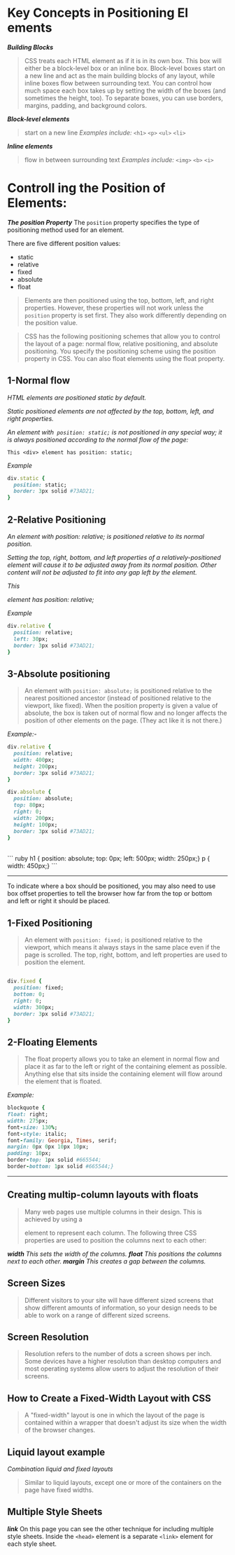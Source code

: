 # Key Concepts in Positioning El ements

***Building Blocks***
> CSS treats each HTML element as if it is in its own box. This box will either be a block-level box or an inline box.
> Block-level boxes start on a new line and act as the main building blocks of any layout, while inline boxes flow between surrounding text. You can control how much space each box takes up by setting the width of the boxes (and sometimes the height, too). To separate boxes, you can use borders, margins, padding, and background colors.


***Block-level elements***
> start on a new line
*Examples include:*
`<h1>` `<p>` `<ul>` `<li>`


***Inline elements***
> flow in between surrounding text
*Examples include:*
`<img>` `<b>` `<i>`



# Controll ing the Position of Elements:
***The position Property***
The `position` property specifies the type of positioning method used for an element.

There are five different position values:

- static
- relative
- fixed
- absolute
- float

> Elements are then positioned using the top, bottom, left, and right properties. However, these properties will not work unless the `position` property is set first. They also work differently depending on the position value.


> CSS has the following positioning schemes that allow you to control <br>
> the layout of a page: normal flow, relative positioning, and absolute <br>
> positioning. You specify the positioning scheme using the position <br>
> property in CSS. You can also float elements using the float property. <br>


## 1-Normal flow
*HTML elements are positioned static by default.*

*Static positioned elements are not affected by the top, bottom, left, and right properties.*

*An element with` position: static;` is not positioned in any special way; it is always positioned according to the normal flow of the page:*

`This <div> element has position: static;`

*Example*
``` ruby
div.static {
  position: static;
  border: 3px solid #73AD21;
}
```

## 2-Relative Positioning

*An element with position: relative; is positioned relative to its normal position.*

*Setting the top, right, bottom, and left properties of a relatively-positioned element will cause it to be adjusted away from its normal position. Other content will not be adjusted to fit into any gap left by the element.*

*This <div> element has position: relative;*

*Example*
``` ruby
div.relative {
  position: relative;
  left: 30px;
  border: 3px solid #73AD21;
}
```

## 3-Absolute positioning
> An element with `position: absolute;` is positioned relative to the nearest positioned ancestor (instead of positioned relative to the viewport, like fixed).
> When the position property is given a value of absolute, the box is taken out of normal flow and no longer affects the position of other elements on the page. (They act like it is not there.)

*Example:-*
``` ruby
div.relative {
  position: relative;
  width: 400px;
  height: 200px;
  border: 3px solid #73AD21;
}

div.absolute {
  position: absolute;
  top: 80px;
  right: 0;
  width: 200px;
  height: 100px;
  border: 3px solid #73AD21;
}
``` 
<br>
``` ruby
h1 {
position: absolute;
top: 0px;
left: 500px;
width: 250px;}
p {
width: 450px;}
```


<hr>


To indicate where a box should be positioned, you may also need to use <br>
box offset properties to tell the browser how far from the top or bottom <br>
and left or right it should be placed. 


## 1-Fixed Positioning

> An element with `position: fixed;` is positioned relative to the viewport, which means it always stays in the same place even if the page is scrolled. The top, right, bottom, and left properties are used to position the element.

``` ruby 

div.fixed {
  position: fixed;
  bottom: 0;
  right: 0;
  width: 300px;
  border: 3px solid #73AD21;
}
```



## 2-Floating Elements

> The float property allows you to take an element in normal flow and place it as far to the left or right of the containing element as possible. Anything else that sits inside the containing element will flow around the element that is floated.


*Example:*
``` ruby 
blockquote {
float: right;
width: 275px;
font-size: 130%;
font-style: italic;
font-family: Georgia, Times, serif;
margin: 0px 0px 10px 10px;
padding: 10px;
border-top: 1px solid #665544;
border-bottom: 1px solid #665544;}
```


<hr>

 ## Creating multip-column layouts with floats


> Many web pages use multiple columns in their design. This is achieved by using a <div> element to represent each column. The following three CSS properties are used to position the columns next to each other:

***width***
*This sets the width of the columns.*
***float***
*This positions the columns next to each other.*
***margin***
*This creates a gap between the columns.*


## Screen Sizes
> Different visitors to your site will have different sized screens that show different amounts of information, so your design needs to be able to work on a range of different sized screens.

## Screen Resolution
> Resolution refers to the number of dots a screen shows per inch. Some devices have a higher resolution than desktop computers and most operating systems allow users to adjust the resolution of their screens.

## How to Create a Fixed-Width Layout with CSS
> A "fixed-width" layout is one in which the layout of the page is contained within a wrapper that doesn't adjust its size when the width of the browser changes.



## Liquid layout example
*Combination liquid and fixed layouts*
> Similar to liquid layouts, except one or more of the containers on the page have fixed widths.



## Multiple Style Sheets

***link***
On this page you can see the other technique for including multiple style sheets. Inside the `<head>` element is a separate `<link>` element for each style sheet.







